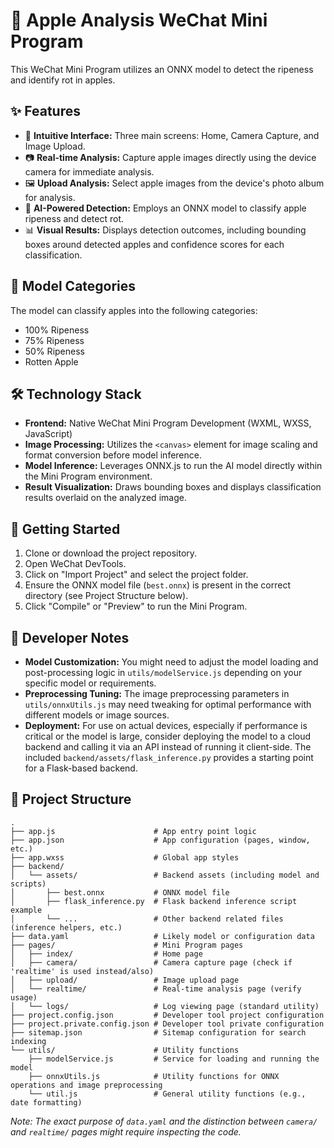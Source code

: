 # 🍎 Apple Analysis WeChat Mini Program

This WeChat Mini Program utilizes an ONNX model to detect the ripeness and identify rot in apples.

## ✨ Features

*   📱 **Intuitive Interface:** Three main screens: Home, Camera Capture, and Image Upload.
*   📷 **Real-time Analysis:** Capture apple images directly using the device camera for immediate analysis.
*   🖼️ **Upload Analysis:** Select apple images from the device's photo album for analysis.
*   🧠 **AI-Powered Detection:** Employs an ONNX model to classify apple ripeness and detect rot.
*   📊 **Visual Results:** Displays detection outcomes, including bounding boxes around detected apples and confidence scores for each classification.

## 🍏 Model Categories

The model can classify apples into the following categories:

*   100% Ripeness
*   75% Ripeness
*   50% Ripeness
*   Rotten Apple

## 🛠️ Technology Stack

*   **Frontend:** Native WeChat Mini Program Development (WXML, WXSS, JavaScript)
*   **Image Processing:** Utilizes the `<canvas>` element for image scaling and format conversion before model inference.
*   **Model Inference:** Leverages ONNX.js to run the AI model directly within the Mini Program environment.
*   **Result Visualization:** Draws bounding boxes and displays classification results overlaid on the analyzed image.

## 🚀 Getting Started

1.  Clone or download the project repository.
2.  Open WeChat DevTools.
3.  Click on "Import Project" and select the project folder.
4.  Ensure the ONNX model file (`best.onnx`) is present in the correct directory (see Project Structure below).
5.  Click "Compile" or "Preview" to run the Mini Program.

## 📝 Developer Notes

*   **Model Customization:** You might need to adjust the model loading and post-processing logic in `utils/modelService.js` depending on your specific model or requirements.
*   **Preprocessing Tuning:** The image preprocessing parameters in `utils/onnxUtils.js` may need tweaking for optimal performance with different models or image sources.
*   **Deployment:** For use on actual devices, especially if performance is critical or the model is large, consider deploying the model to a cloud backend and calling it via an API instead of running it client-side. The included `backend/assets/flask_inference.py` provides a starting point for a Flask-based backend.

## 📁 Project Structure

```plaintext
.
├── app.js                      # App entry point logic
├── app.json                    # App configuration (pages, window, etc.)
├── app.wxss                    # Global app styles
├── backend/
│   └── assets/                 # Backend assets (including model and scripts)
│       ├── best.onnx           # ONNX model file
│       ├── flask_inference.py  # Flask backend inference script example
│       └── ...                 # Other backend related files (inference helpers, etc.)
├── data.yaml                   # Likely model or configuration data
├── pages/                      # Mini Program pages
│   ├── index/                  # Home page
│   ├── camera/                 # Camera capture page (check if 'realtime' is used instead/also)
│   ├── upload/                 # Image upload page
│   └── realtime/               # Real-time analysis page (verify usage)
│   └── logs/                   # Log viewing page (standard utility)
├── project.config.json         # Developer tool project configuration
├── project.private.config.json # Developer tool private configuration
├── sitemap.json                # Sitemap configuration for search indexing
└── utils/                      # Utility functions
    ├── modelService.js         # Service for loading and running the model
    ├── onnxUtils.js            # Utility functions for ONNX operations and image preprocessing
    └── util.js                 # General utility functions (e.g., date formatting)
```

*Note: The exact purpose of `data.yaml` and the distinction between `camera/` and `realtime/` pages might require inspecting the code.*
